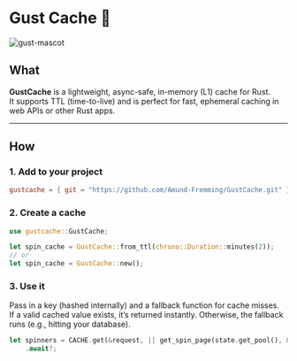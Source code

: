 # Gust Cache 🦀

![gust-mascot](https://png.pngtree.com/png-vector/20240805/ourmid/pngtree-sticker-of-a-cartoon-gust-of-wind-png-image_13078480.png)

## What

**GustCache** is a lightweight, async-safe, in-memory (L1) cache for Rust.  
It supports TTL (time-to-live) and is perfect for fast, ephemeral caching in web APIs or other Rust apps.

---

## How

### 1. Add to your project

```toml
gustcache = { git = "https://github.com/Amund-Fremming/GustCache.git" }
```

### 2. Create a cache

```rust
use gustcache::GustCache;

let spin_cache = GustCache::from_ttl(chrono::Duration::minutes(2));
// or
let spin_cache = GustCache::new();
```

### 3. Use it

Pass in a key (hashed internally) and a fallback function for cache misses.  
If a valid cached value exists, it’s returned instantly. Otherwise, the fallback runs (e.g., hitting your database).

```rust
let spinners = CACHE.get(&request, || get_spin_page(state.get_pool(), &request))
    .await?;
```

